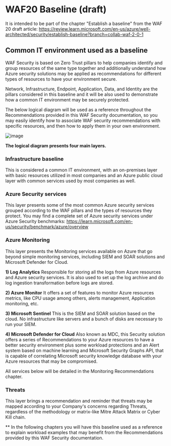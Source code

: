 # WAF20 Baseline (draft)

It is intended to be part of the chapter "Establish a baseline" from the WAF 20 draft article:
https://review.learn.microsoft.com/en-us/azure/well-architected/security/establish-baseline?branch=collab-waf-2-0-1

## Common IT environment used as a baseline

WAF Security is based on Zero Trust pillars to help companies identify and group resources of the same type together and additionally understand how Azure security solutions may be applied as recommendations for different types of resources to have your environment secure.

Network, Infrastructure, Endpoint, Application, Data, and Identity are the pillars considered in this baseline and it will be also used to demonstrate how a common IT environment may be securely protected.

The below logical diagram will be used as a reference throughout the Recommendations provided in this WAF Security documentation, so you may easily identify how to associate WAF security recommendations with specific resources, and then how to apply them in your own environment.

![image](https://github.com/rudneir2/WAF20-baseline-draft-/assets/97529152/5fa47020-17fb-4c24-9367-9611e0cb97de)

**The logical diagram presents four main layers.**

### Infrastructure baseline

This is considered a common IT environment, with an on-premises layer with basic resources utilized in most companies and an Azure public cloud layer with common services used by most companies as well.

### Azure Security services

This layer presents some of the most common Azure security services grouped according to the WAF pillars and the types of resources they protect. You may find a complete set of Azure security services under Azure Security benchmarks:
https://learn.microsoft.com/en-us/security/benchmark/azure/overview 

### Azure Monitoring

This layer presents the Monitoring services available on Azure that go beyond simple monitoring services, including SIEM and SOAR solutions and Microsoft Defender for Cloud.

**1) Log Analytics**
Responsible for storing all the logs from Azure resources and Azure security services. It is also used to set up the log archive and do log ingestion transformation before logs are stored.

**2) Azure Monitor**
It offers a set of features to monitor Azure resources metrics, like CPU usage among others, alerts management, Application monitoring, etc.

**3) Microsoft Sentinel**
This is the SIEM and SOAR solution based on the cloud. No infrastructure like servers and a bunch of disks are necessary to run your SIEM.

**4) Microsoft Defender for Cloud**
Also known as MDC, this Security solution offers a series of Recommendations to your Azure resources to have a better security environment plus some workload protections and an Alert system based on machine learning and Microsoft Security Graphs API, that is capable of correlating Microsoft security knowledge database with your Azure resources that may be compromised.

All services below will be detailed in the Monitoring Recommendations chapter.

### Threats
This layer brings a recommendation and reminder that threats may be mapped according to your Company's concerns regarding Threats, regardless of the methodology or matrix-like Mitre Attack Matrix or Cyber Kill chain.

** In the following chapters you will have this baseline used as a reference to explain workload examples that may benefit from the Recommendations provided by this WAF Security documentation.
